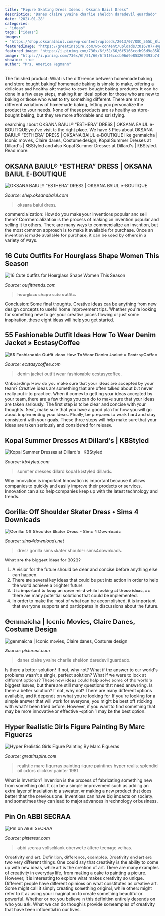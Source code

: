 ```yaml
---
title: "Figure Skating Dress Ideas : Oksana Baiul Dress"
description: "Danes claire yvaine charlie sheldon daredevil guardado"
date: "2023-01-28"
categories:
- "ideas"
tags: ["ideas"]
images:
- "https://shop.oksanabaiul.com/wp-content/uploads/2013/07/OBC_555b_Black-Cotton-with-capped-mesh-sleeve-and-front-zipper_FS-Dress_-FRONT_IMG0596.jpg"
featuredImage: "https://greatinspire.com/wp-content/uploads/2016/07/Hyper-Realistic-Girls-Figure-Painting-By-Marc-Figueras-15.jpg"
featured_image: "https://i.pinimg.com/736x/6f/51/66/6f5166cccb96d9e858269393b74f9792--grey-dresses-satin-dresses.jpg"
image: "https://i.pinimg.com/736x/6f/51/66/6f5166cccb96d9e858269393b74f9792--grey-dresses-satin-dresses.jpg"
ShowToc: true
author: "Mrs. America Hegmann"
---
```



The finished product: What is the difference between homemade baking and store bought baking?
homemade baking is simple to make, offering a delicious and healthy alternative to store-bought baking products. It can be done in a few easy steps, making it an ideal option for those who are new to baking or those who want to try something different. There are many different variations of homemade baking, letting you personalize the product to your needs. None of these products are as healthy as store-bought baking, but they are more affordable and satisfying.

	

		
searching about OKSANA BAIUL® “ESTHERA” DRESS | OKSANA BAIUL e-BOUTIQUE you've visit to the right place. We have 8 Pics about OKSANA BAIUL® “ESTHERA” DRESS | OKSANA BAIUL e-BOUTIQUE like genmaicha | Iconic movies, Claire danes, Costume design, Kopal Summer Dresses at Dillard&#039;s | KBStyled and also Kopal Summer Dresses at Dillard&#039;s | KBStyled. Read more:
		
    
## OKSANA BAIUL® “ESTHERA” DRESS | OKSANA BAIUL E-BOUTIQUE

<img loading=lazy src="https://shop.oksanabaiul.com/wp-content/uploads/2013/07/OBC_555b_Black-Cotton-with-capped-mesh-sleeve-and-front-zipper_FS-Dress_-FRONT_IMG0596.jpg" onerror="this.onerror=null;this.src='https://tse4.mm.bing.net/th?id=OIP.qxu6-2FGDpO1k_3VYYzGOQHaLH&amp;pid=15.1';" alt="OKSANA BAIUL® “ESTHERA” DRESS | OKSANA BAIUL e-BOUTIQUE">

_Source: shop.oksanabaiul.com_

>oksana baiul dress. 

	

commercialization: How do you make your inventions popular and sell them?
Commercialization is the process of making an invention popular and selling it to others. There are many ways to commercialize an invention, but the most common approach is to make it available for purchase. Once an invention is made available for purchase, it can be used by others in a variety of ways.

    
## 16 Cute Outfits For Hourglass Shape Women This Season

<img loading=lazy src="https://www.outfittrends.com/wp-content/uploads/2015/09/outfits-for-hourglass-shape-4.jpg" onerror="this.onerror=null;this.src='https://tse4.mm.bing.net/th?id=OIP.WoDgDAs_rDaSw-YFlJhLXgAAAA&amp;pid=15.1';" alt="16 Cute Outfits for Hourglass Shape Women This Season">

_Source: outfittrends.com_

>hourglass shape cute outfits. 

	

Conclusion: Some final thoughts.
Creative ideas can be anything from new design concepts to useful home improvement tips. Whether you're looking for something new to get your creative juices flowing or just some inspiration, these eight ideas will help you get started.

    
## 55 Fashionable Outfit Ideas How To Wear Denim Jacket » EcstasyCoffee

<img loading=lazy src="https://i1.wp.com/www.ecstasycoffee.com/wp-content/uploads/2016/10/Denim-Jacket-17.jpg" onerror="this.onerror=null;this.src='https://tse4.mm.bing.net/th?id=OIP.5RwXPwbJaGtTgyArkh0EVAHaLG&amp;pid=15.1';" alt="55 Fashionable Outfit Ideas How To Wear Denim Jacket » EcstasyCoffee">

_Source: ecstasycoffee.com_

>denim jacket outfit wear fashionable ecstasycoffee. 

	

Onboarding: How do you make sure that your ideas are accepted by your team?
Creative ideas are something that are often talked about but never really put into practice. When it comes to getting your ideas accepted by your team, there are a few things you can do to make sure that your ideas are taken seriously. The first step is to be clear and concise with your thoughts. Next, make sure that you have a good plan for how you will go about implementing your ideas. Finally, be prepared to work hard and stay consistent with your goals. These three steps will help make sure that your ideas are taken seriously and considered for release.

    
## Kopal Summer Dresses At Dillard&#039;s | KBStyled

<img loading=lazy src="https://kbstyled.com/wp-content/uploads/2018/07/Facetune-12-3.jpg" onerror="this.onerror=null;this.src='https://tse1.mm.bing.net/th?id=OIP.nzWypL1TPeB0mPWXYaNQ4gHaLH&amp;pid=15.1';" alt="Kopal Summer Dresses at Dillard&#039;s | KBStyled">

_Source: kbstyled.com_

>summer dresses dillard kopal kbstyled dillards. 

	

Why innovation is important
Innovation is important because it allows companies to quickly and easily improve their products or services. Innovation can also help companies keep up with the latest technology and trends.

    
## Gorilla: Off Shoulder Skater Dress • Sims 4 Downloads

<img loading=lazy src="http://sims4downloads.net/wp-content/uploads/2019/06/505.jpg" onerror="this.onerror=null;this.src='https://tse1.mm.bing.net/th?id=OIP.HbRDCbyQzmTrlDgPjL7otAHaMO&amp;pid=15.1';" alt="Gorilla: Off Shoulder Skater Dress • Sims 4 Downloads">

_Source: sims4downloads.net_

>dress gorilla sims skater shoulder sims4downloads. 

	

What are the biggest ideas for 2022?
1. A vision for the future should be clear and concise before anything else can happen. 
2. There are several key ideas that could be put into action in order to help the world achieve a brighter future. 
3. It is important to keep an open mind while looking at these ideas, as there are many potential solutions that could be implemented. 
4. In order to make the most of what can be accomplished, it is important that everyone supports and participates in discussions about the future.

    
## Genmaicha | Iconic Movies, Claire Danes, Costume Design

<img loading=lazy src="https://i.pinimg.com/736x/6f/51/66/6f5166cccb96d9e858269393b74f9792--grey-dresses-satin-dresses.jpg" onerror="this.onerror=null;this.src='https://tse3.mm.bing.net/th?id=OIP.PkhlW7T9L7BsGiTbg84shgDIEs&amp;pid=15.1';" alt="genmaicha | Iconic movies, Claire danes, Costume design">

_Source: pinterest.com_

>danes claire yvaine charlie sheldon daredevil guardado. 

	

Is there a better solution? If not, why not?
What if the answer to our world's problems wasn't a single, perfect solution? What if we were to look at different options? These new ideas could help solve some of the world's biggest issues, but there are still many questions that need answering. Is there a better solution? If not, why not? There are many different options available, and it depends on what you're looking for. If you're looking for a simple answer that will work for everyone, you might be best off sticking with what's been tried before. However, if you want to find something that may be more innovative or effective -option 1 may be the best option.

    
## Hyper Realistic Girls Figure Painting By Marc Figueras

<img loading=lazy src="https://greatinspire.com/wp-content/uploads/2016/07/Hyper-Realistic-Girls-Figure-Painting-By-Marc-Figueras-15.jpg" onerror="this.onerror=null;this.src='https://tse1.mm.bing.net/th?id=OIP.H1wwGAbYfGXJmXXAsBjKEQHaLd&amp;pid=15.1';" alt="Hyper Realistic Girls Figure Painting By Marc Figueras">

_Source: greatinspire.com_

>realistic marc figueras painting figure paintings hyper realist splendid oil colors clickker painter 1981. 

	

What is Invention?
Invention is the process of fabricating something new from something old. It can be a simple improvement such as adding an extra layer of insulation to a sweater, or making a new product that does better than the previous one. Inventions can have big impacts on society, and sometimes they can lead to major advances in technology or business.

    
## Pin On ABBI SECRAA

<img loading=lazy src="https://i.pinimg.com/736x/c7/ef/a0/c7efa0c0372232927d6414cd84793320.jpg" onerror="this.onerror=null;this.src='https://tse4.mm.bing.net/th?id=OIP.Y0R6WUp2mILLcuaqsiDXOAHaPI&amp;pid=15.1';" alt="Pin on ABBI SECRAA">

_Source: pinterest.com_

>abbi secraa vollschlank oberweite ältere teenage velhas. 

	

Creativity and art: Definition, difference, examples.
Creativity and art are two very different things. One could say that creativity is the ability to come up with new ideas, while art is the creation of art. There are many examples of creativity in everyday life, from making a cake to painting a picture. However, it is interesting to explore what makes creativity so unique.
Different people have different opinions on what constitutes as creative art. Some might call it simply creating something original, while others might refer to it as using your imagination to create something beautiful or powerful. Whether or not you believe in this definition entirely depends on who you ask. What we can do though is provide someamples of creativity that have been influential in our lives.

